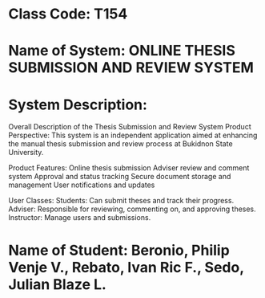 # Class Code: T154
# Name of System: ONLINE THESIS SUBMISSION AND REVIEW SYSTEM
# System Description:
Overall Description of the Thesis Submission and Review System
Product Perspective:
This system is an independent application aimed at enhancing the manual thesis submission and review process at Bukidnon State University.

Product Features:
Online thesis submission
Adviser review and comment system
Approval and status tracking
Secure document storage and management
User notifications and updates

User Classes:
Students: Can submit theses and track their progress.
Adviser: Responsible for reviewing, commenting on, and approving theses.
Instructor: Manage users and submissions.

# Name of Student: Beronio, Philip Venje V., Rebato, Ivan Ric F., Sedo, Julian Blaze L.
          
                
          
